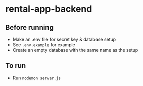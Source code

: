 # rental-app-backend

## Before running
- Make an .env file for secret key & database setup
- See `.env.example` for example
- Create an empty database with the same name as the setup

## To run
- Run `nodemon server.js`
